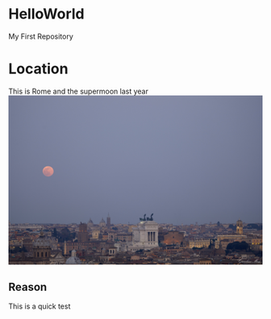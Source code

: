 # HelloWorld
My First Repository
# Location
This is Rome and the supermoon last year 
![moon](Supermoon_19Feb2019_2.jpg)
## Reason
This is a quick test
